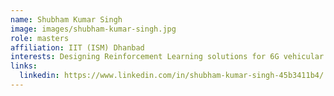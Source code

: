 ```yaml
---
name: Shubham Kumar Singh
image: images/shubham-kumar-singh.jpg
role: masters
affiliation: IIT (ISM) Dhanbad
interests: Designing Reinforcement Learning solutions for 6G vehicular networks
links:
  linkedin: https://www.linkedin.com/in/shubham-kumar-singh-45b3411b4/
---
```

